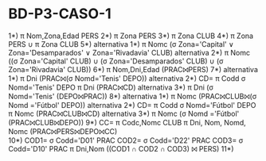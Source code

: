 # BD-P3-CASO-1
1*) π Nom,Zona,Edad PERS
2*) π Zona PERS
3*) π Zona CLUB
4*) π Zona PERS ∪ π Zona CLUB
5*) alternativa 1*) π Nomc (σ Zona='Capital' ∨ Zona='Desamparados' ∨ Zona='Rivadavia' CLUB)
    alternativa 2*) π Nomc ((σ Zona='Capital' CLUB) ∪ (σ Zona='Desamparados' CLUB) ∪ (σ Zona='Rivadavia' CLUB))
6*) π Nom,Dni,Edad (PRAC⨝PERS)
7*) alternativa 1*) π Dni (PRAC⨝(σ Nomd='Tenis' DEPO))
    alternativa 2*) CD= π Codd σ Nomd='Tenis' DEPO
                    π Dni (PRAC⨝CD)
    alternativa 3*) π Dni (σ Nomd='Tenis' (DEPO⨝PRAC))
8*) alternativa 1*) π Nomc (PRAC⨝CLUB⨝(σ Nomd ='Fútbol' DEPO))
    alternativa 2*) CD= π Codd σ Nomd='Fútbol' DEPO
                    π Nomc (PRAC⨝CLUB⨝CD)
    alternativa 3*) π Nomc (σ Nomd ='Fútbol' (PRAC⨝CLUB⨝DEPO))
9*) CC= π Codc,Nomc CLUB
    π Dni, Nom, Nomd, Nomc (PRAC⨝PERS⨝DEPO⨝CC)    
10*) COD1= σ Codd='D01' PRAC
     COD2= σ Codd='D22' PRAC
     COD3= σ Codd='D10' PRAC
     π Dni,Nom ((COD1 ∩ COD2 ∩ COD3) ⨝ PERS)
11*)     
